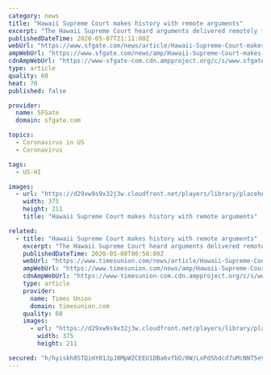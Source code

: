 ```yaml
---
category: news
title: "Hawaii Supreme Court makes history with remote arguments"
excerpt: "The Hawaii Supreme Court heard arguments delivered remotely for the first time in the court's history in a case involving a dispute over water on Maui. Five justices and four attorneys participated from separate locations Tuesday because of health restrictions resulting from the COVID-19 pandemic,"
publishedDateTime: 2020-05-07T21:11:00Z
webUrl: "https://www.sfgate.com/news/article/Hawaii-Supreme-Court-makes-history-with-remote-15253361.php"
ampWebUrl: "https://www.sfgate.com/news/amp/Hawaii-Supreme-Court-makes-history-with-remote-15253361.php"
cdnAmpWebUrl: "https://www-sfgate-com.cdn.ampproject.org/c/s/www.sfgate.com/news/amp/Hawaii-Supreme-Court-makes-history-with-remote-15253361.php"
type: article
quality: 60
heat: 70
published: false

provider:
  name: SFGate
  domain: sfgate.com

topics:
  - Coronavirus in US
  - Coronavirus

tags:
  - US-HI

images:
  - url: "https://d29xw9s9x32j3w.cloudfront.net/players/library/placeholder.png"
    width: 375
    height: 211
    title: "Hawaii Supreme Court makes history with remote arguments"

related:
  - title: "Hawaii Supreme Court makes history with remote arguments"
    excerpt: "The Hawaii Supreme Court heard arguments delivered remotely for the first time in the court's history in a case involving a dispute over water on Maui. Five justices and four attorneys participated from separate locations Tuesday because of health restrictions resulting from the COVID-19 pandemic,"
    publishedDateTime: 2020-05-08T00:58:00Z
    webUrl: "https://www.timesunion.com/news/article/Hawaii-Supreme-Court-makes-history-with-remote-15253361.php"
    ampWebUrl: "https://www.timesunion.com/news/amp/Hawaii-Supreme-Court-makes-history-with-remote-15253361.php"
    cdnAmpWebUrl: "https://www-timesunion-com.cdn.ampproject.org/c/s/www.timesunion.com/news/amp/Hawaii-Supreme-Court-makes-history-with-remote-15253361.php"
    type: article
    provider:
      name: Times Union
      domain: timesunion.com
    quality: 60
    images:
      - url: "https://d29xw9s9x32j3w.cloudfront.net/players/library/placeholder.png"
        width: 375
        height: 211

secured: "h/hyiskh8STQimY01JpJ8MpWZCEEU1DBa6vfbO/0W/LxPdShdcd7uMcNNT5eVMFk2bz2nYzinJVjjGQnXgxa1N/e2yp6UiWqXkEIAsNACt5tRUDMlcgs8v6T8b2vEiY0wQv69hwRHOIqdqNmQsdb5/4qI5opwhjkjUlnycxVqHiAXArYkbdIyufTy8vX1Qs/zyDr0sLhiCdBcuNplOp64BDS4SHrPix9EU0K+A/cHGy8nj86rjazJh1mqZP9++o/auHP9sKXsm8/iXereuJuO1fSKDxOzdF3MndNGt3SFc1yGe1yRVfJMqkKXb+3ASwC;/X6rAA4cRTUKvStFMND/RA=="
---
```


